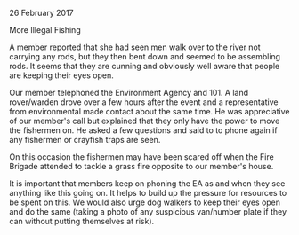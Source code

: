 26 February 2017

More Illegal Fishing

A member reported that she had seen men walk over to the river not carrying any rods, but they then bent down and seemed to be assembling rods. It seems that they are cunning and obviously well aware that people are keeping their eyes open.

Our member telephoned the Environment Agency and 101. A land rover/warden drove over a few hours after the event and a representative from environmental made contact about the same time. He was appreciative of our member's call but explained that they only have the power to move the fishermen on. He asked a few questions and said to to phone again if any fishermen or crayfish traps are seen.

On this occasion the fishermen may have been scared off when the Fire Brigade attended to tackle a grass fire opposite to our member's house.

It is important that members keep on phoning the EA as and when they see anything like this going on. It helps to build up the pressure for resources to be spent on this. We would also urge dog walkers to keep their eyes open and do the same (taking a photo of any suspicious van/number plate if they can without putting themselves at risk).
